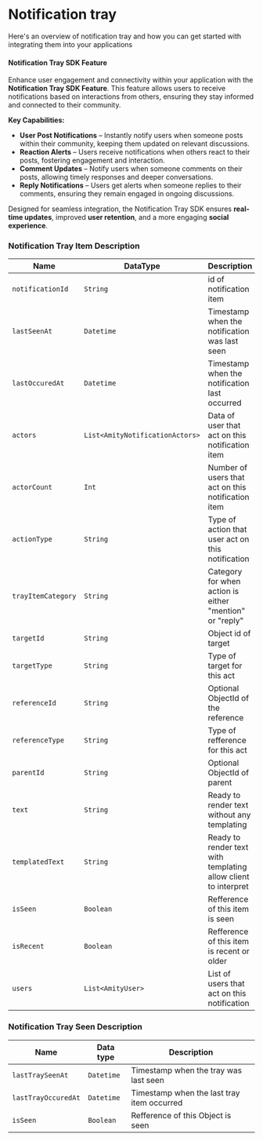 # Notification tray

Here's an overview of notification tray and how you can get started with integrating them into your applications



#### **Notification Tray SDK Feature**

Enhance user engagement and connectivity within your application with the **Notification Tray SDK Feature**. This feature allows users to receive notifications based on interactions from others, ensuring they stay informed and connected to their community.

**Key Capabilities:**

* **User Post Notifications** – Instantly notify users when someone posts within their community, keeping them updated on relevant discussions.
* **Reaction Alerts** – Users receive notifications when others react to their posts, fostering engagement and interaction.
* **Comment Updates** – Notify users when someone comments on their posts, allowing timely responses and deeper conversations.
* **Reply Notifications** – Users get alerts when someone replies to their comments, ensuring they remain engaged in ongoing discussions.

Designed for seamless integration, the Notification Tray SDK ensures **real-time updates**, improved **user retention**, and a more engaging **social experience**.

### Notification Tray Item Description

| Name | DataType | Description |
| --- | --- | --- |
| `notificationId` | `String` | id of notification item |
| `lastSeenAt` | `Datetime` | Timestamp when the notification was last seen |
| `lastOccuredAt` | `Datetime` | Timestamp when the notification last occurred |
| `actors` | `List<AmityNotificationActors>` | Data of user that act on this notification item |
| `actorCount` | `Int` | Number of users that act on this notification item |
| `actionType` | `String` | Type of action that user act on this notification |
| `trayItemCategory` | `String` | Category for when action is either "mention" or "reply" |
| `targetId` | `String` | Object id of target |
| `targetType` | `String` | Type of target for this act |
| `referenceId` | `String` | Optional ObjectId of the reference |
| `referenceType` | `String` | Type of refference for this act |
| `parentId` | `String` | Optional ObjectId of parent |
| `text` | `String` | Ready to render text without any templating |
| `templatedText` | `String` | Ready to render text with templating allow client to interpret |
| `isSeen` | `Boolean` | Refference of this item is seen |
| `isRecent` | `Boolean` | Refference of this item is recent or older |
| `users` | `List<AmityUser>` | List of users that act on this notification |

### Notification Tray Seen Description

| Name | Data type | Description |
| --- | --- | --- |
| `lastTraySeenAt` | `Datetime` | Timestamp when the tray was last seen |
| `lastTrayOccuredAt` | `Datetime` | Timestamp when the last tray item occurred |
| `isSeen` | `Boolean` | Refference of this Object is seen |